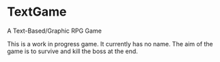 TextGame
========

A Text-Based/Graphic RPG Game

This is a work in progress game. It currently has no name. The aim of the game is to survive and kill the boss at the end.

